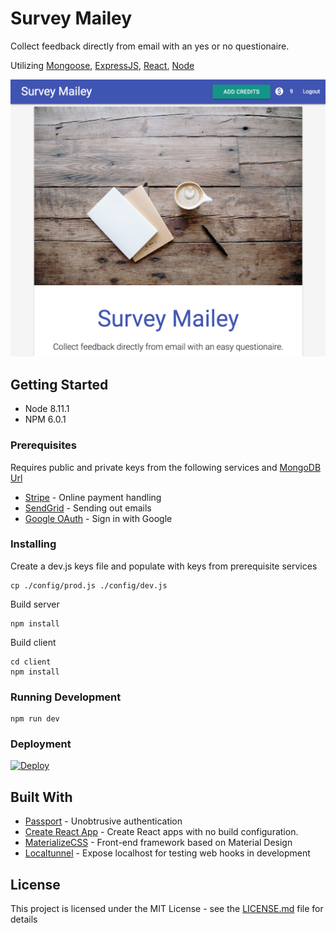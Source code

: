 # Survey Mailey

Collect feedback directly from email with an yes or no questionaire.

Utilizing [Mongoose](http://mongoosejs.com/), [ExpressJS](https://expressjs.com/), [React](https://reactjs.org/), [Node](nodejs.org)

![page preview](https://raw.githubusercontent.com/Daatwood/survey-mailey/master/preview.png "Page Preview")

## Getting Started

* Node 8.11.1
* NPM 6.0.1

### Prerequisites

Requires public and private keys from the following services and [MongoDB Url](https://mlab.com/home)

* [Stripe](https://stripe.com/) - Online payment handling
* [SendGrid](https://sendgrid.com/) - Sending out emails
* [Google OAuth](http://console.developers.google.com/) - Sign in with Google

### Installing

Create a dev.js keys file and populate with keys from prerequisite services

```
cp ./config/prod.js ./config/dev.js
```

Build server

```
npm install
```

Build client

```
cd client
npm install
```

### Running Development

```
npm run dev
```

### Deployment

[![Deploy](https://www.herokucdn.com/deploy/button.svg)](https://heroku.com/deploy)

## Built With

* [Passport](https://github.com/jaredhanson/passport) - Unobtrusive authentication
* [Create React App](https://github.com/facebook/create-react-app) - Create React apps with no build configuration.
* [MaterializeCSS](http://materializecss.com/) - Front-end framework based on Material Design
* [Localtunnel](https://github.com/localtunnel/localtunnel) - Expose localhost for testing web hooks in development

## License

This project is licensed under the MIT License - see the [LICENSE.md](LICENSE.md) file for details
